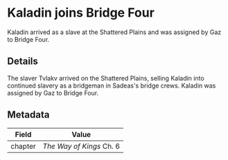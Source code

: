 # Kaladin joins Bridge Four
Kaladin arrived as a slave at the Shattered Plains and was assigned by Gaz to Bridge Four.

## Details
The slaver Tvlakv arrived on the Shattered Plains, selling Kaladin into continued slavery as a bridgeman in Sadeas's bridge crews. Kaladin was assigned by Gaz to Bridge Four.

## Metadata
| Field | Value |
| ----- | ----- |
| chapter | *The Way of Kings* Ch. 6 |
